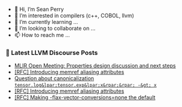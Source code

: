 - 👋 Hi, I’m Sean Perry
- 👀 I’m interested in compilers (c++, COBOL, llvm)
- 🌱 I’m currently learning ...
- 💞️ I’m looking to collaborate on ...
- 📫 How to reach me ...

<!---
s66perry/s66perry is a ✨ special ✨ repository because its `README.md` (this file) appears on your GitHub profile.
You can click the Preview link to take a look at your changes.
--->
### 📕 Latest LLVM Discourse Posts

<!-- DISCOURSE-LLVM:START -->
- [MLIR Open Meeting: Properties design discussion and next steps](https://discourse.llvm.org/t/mlir-open-meeting-properties-design-discussion-and-next-steps/87774#post_8)
- [[RFC] Introducing memref aliasing attributes](https://discourse.llvm.org/t/rfc-introducing-memref-aliasing-attributes/88049#post_6)
- [Question about canonicalization `tensor.log&lpar;tensor.exp&lpar;x&rpar;&rpar; -&gt; x`](https://discourse.llvm.org/t/question-about-canonicalization-tensor-log-tensor-exp-x-x/88018#post_3)
- [[RFC] Introducing memref aliasing attributes](https://discourse.llvm.org/t/rfc-introducing-memref-aliasing-attributes/88049#post_5)
- [[RFC] Making -flax-vector-conversions=none the default](https://discourse.llvm.org/t/rfc-making-flax-vector-conversions-none-the-default/88008#post_3)
<!-- DISCOURSE-LLVM:END -->
